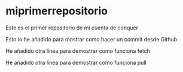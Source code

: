 # miprimerrepositorio
Este es el primer repositorio de mi cuenta de conquer

Esto lo he añadido para mostrar como hacer un commit desde Github

He añadido otra linea para demostrar como funciona fetch

He añadido otra linea para demostrar como funciona pull

